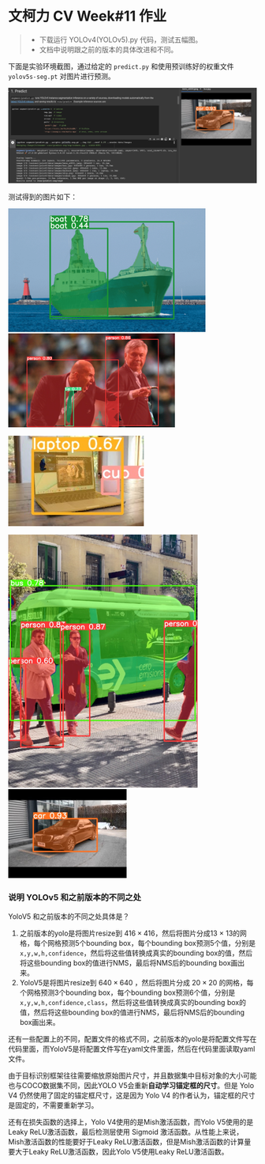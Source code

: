 # 文柯力 CV Week#11 作业

> - 下载运行 YOLOv4(YOLOv5).py 代码，测试五幅图。
> - 文档中说明跟之前的版本的具体改进和不同。

下面是实验环境截图，通过给定的 `predict.py` 和使用预训练好的权重文件 `yolov5s-seg.pt` 对图片进行预测。

![image-20221205162607517](assets/experiment.png)

测试得到的图片如下：

<img src="assets/ship_after.png" alt="ship_after" style="zoom:50%;" />

<img src="assets/zidane_after.jpeg" alt="zidane_after" style="zoom: 33%;" />

![macbook](assets/macbook.jpeg)

<img src="assets/bus.jpg" alt="bus" style="zoom:50%;" />

<img src="assets/benz_e300l.jpeg" alt="benz_e300l" style="zoom:50%;" />

### 说明 YOLOv5 和之前版本的不同之处

YoloV5 和之前版本的不同之处具体是？

1. 之前版本的yolo是将图片resize到 $416\times 416$，然后将图片分成13 $\times$ 13的网格，每个网格预测5个bounding box，每个bounding box预测$5$个值，分别是`x,y,w,h,confidence`，然后将这些值转换成真实的bounding box的值，然后将这些bounding box的值进行NMS，最后将NMS后的bounding box画出来。
2. YoloV5是将图片resize到 $640\times  640$ ，然后将图片分成 $20\times 20$ 的网格，每个网格预测3个bounding box，每个bounding box预测6个值，分别是`x,y,w,h,confidence,class`，然后将这些值转换成真实的bounding box的值，然后将这些bounding box的值进行NMS，最后将NMS后的bounding box画出来。

还有一些配置上的不同，配置文件的格式不同，之前版本的yolo是将配置文件写在代码里面，而YoloV5是将配置文件写在yaml文件里面，然后在代码里面读取yaml文件。

由于目标识别框架往往需要缩放原始图片尺寸，并且数据集中目标对象的大小可能也与COCO数据集不同，因此YOLO V5会重新**自动学习锚定框的尺寸**。但是 Yolo V4 仍然使用了固定的锚定框尺寸，这是因为 Yolo V4 的作者认为，锚定框的尺寸是固定的，不需要重新学习。

还有在损失函数的选择上，Yolo V4使用的是Mish激活函数，而Yolo V5使用的是Leaky ReLU激活函数，最后检测层使用 Sigmoid 激活函数。从性能上来说，Mish激活函数的性能要好于Leaky ReLU激活函数，但是Mish激活函数的计算量要大于Leaky ReLU激活函数，因此Yolo V5使用Leaky ReLU激活函数。